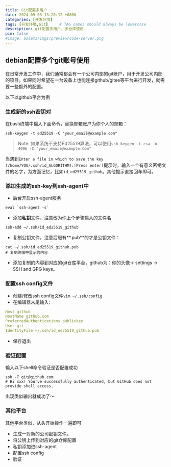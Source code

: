```yaml
---
title: Git配置多用户
date: 2024-09-05 13:20:12 +0800
categories: [开发环境]
tags: [开发环境,Git]     # TAG names should always be lowercase
description: git配置多用户，多仓库使用
pin: false
#image: assets/imgs/preview/code-server.png
---
```


## debian配置多个git账号使用

在日常开发工作中，我们通常都会有一个公司内部的git账户，用于开发公司内部的项目。如果同时希望在一台设备上也能连接github/gitee等平台进行开发，就需要一些额外的配置。

以下以github平台为例

### 生成新的ssh密钥对

在bash终端中输入下面命令，替换邮箱账户为你个人的邮箱：
```shell
ssh-keygen -t ed25519 -C "your_email@example.com"
```
> Note: 如果系统不支持Ed25519算法，可以使用`ssh-keygen -t rsa -b 4096 -C "your_email@example.com"`

当遇到`Enter a file in which to save the key (/home/YOU/.ssh/id_ALGORITHM):[Press enter]`提示时，输入一个有意义密钥文件的名字，为方面记忆，比如`id_ed25519_github`。其他提示直接回车即可。

### 添加生成的ssh-key到ssh-agent中

- 后台开启ssh-agent服务
```shell
eval `ssh-agent -s`
```
- 添加**私钥**文件，注意改为你上个步骤输入的文件名
```shell
ssh-add ~/.ssh/id_ed25519_github
```
- 复制公钥文件，注意后缀有**.pub**的才是公钥文件：
```shell
cat ~/.ssh/id_ed25519_github.pub
# 复制终端中显示的内容
```
- 添加复制的内容到对应的git仓库平台，github为：你的头像-> settings -> SSH and GPG keys。

### 配置ssh config文件

- 创建/修改ssh config文件`vim ~/.ssh/config`
- 在编辑器末尾输入:
```yaml
Host github
HostName github.com
PreferredAuthentications publickey
User git
IdentityFile ~/.ssh/id_ed25519_github.pub
```
- 保存退出

### 验证配置

输入以下shell命令验证是否配置成功
```shell
ssh -T git@github.com
# Hi xxx! You've successfully authenticated, but GitHub does not provide shell access.
```
出现类似输出就成功了～

### 其他平台

其他平台类似，从头开始操作一遍即可
- 生成一对新的公司密钥文件。
- 将公钥上传到对应的git仓库配置
- 私钥添加进ssh-agent
- 配置ssh config
- 验证